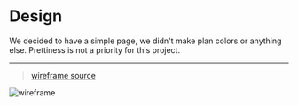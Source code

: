 # Design

We decided to have a simple page, we didn't make plan colors or anything else.
Prettiness is not a priority for this project.

---

> [wireframe source](https://excalidraw.com/#json=5697932045058048,50g_dMeek8cnpk9dH1teGg)

![wireframe](./wireframe.svg)

[](https://github.com/lab-antwerp-1/group-2-hyf/blob/dev-strategy/design.png)
